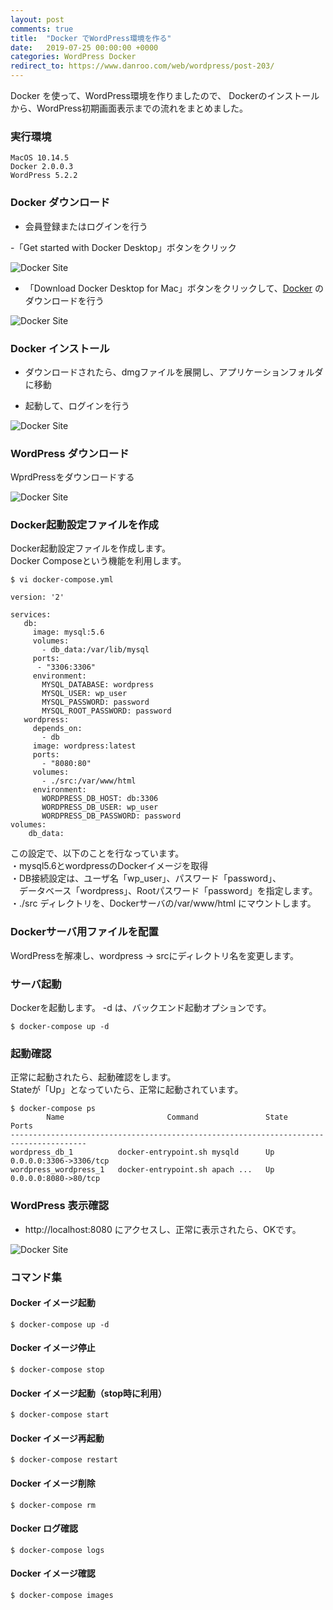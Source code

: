 ```yaml
---
layout: post
comments: true
title:  "Docker でWordPress環境を作る"
date:   2019-07-25 00:00:00 +0000
categories: WordPress Docker
redirect_to: https://www.danroo.com/web/wordpress/post-203/
---
```

Docker を使って、WordPress環境を作りましたので、
Dockerのインストールから、WordPress初期画面表示までの流れをまとめました。

### 実行環境

```
MacOS 10.14.5
Docker 2.0.0.3
WordPress 5.2.2
```

### Docker ダウンロード

- 会員登録またはログインを行う

-「Get started with Docker Desktop」ボタンをクリック

![Docker Site](/assets/images/setup-wordpress-in-docker/001.png)

- 「Download Docker Desktop for Mac」ボタンをクリックして、[Docker](https://www.docker.com/) のダウンロードを行う

![Docker Site](/assets/images/setup-wordpress-in-docker/002.png)

### Docker インストール

- ダウンロードされたら、dmgファイルを展開し、アプリケーションフォルダに移動

- 起動して、ログインを行う

![Docker Site](/assets/images/setup-wordpress-in-docker/003.png)

### WordPress ダウンロード

WprdPressをダウンロードする

![Docker Site](/assets/images/setup-wordpress-in-docker/004.png)

### Docker起動設定ファイルを作成

Docker起動設定ファイルを作成します。  
Docker Composeという機能を利用します。

```
$ vi docker-compose.yml
```

```
version: '2'

services:
   db:
     image: mysql:5.6
     volumes:
       - db_data:/var/lib/mysql
     ports:
      - "3306:3306"
     environment:
       MYSQL_DATABASE: wordpress
       MYSQL_USER: wp_user
       MYSQL_PASSWORD: password
       MYSQL_ROOT_PASSWORD: password
   wordpress:
     depends_on:
       - db
     image: wordpress:latest
     ports:
       - "8080:80"
     volumes:
       - ./src:/var/www/html
     environment:
       WORDPRESS_DB_HOST: db:3306
       WORDPRESS_DB_USER: wp_user
       WORDPRESS_DB_PASSWORD: password
volumes:
    db_data:
```

この設定で、以下のことを行なっています。  
・mysql5.6とwordpressのDockerイメージを取得  
・DB接続設定は、ユーザ名「wp_user」、パスワード「password」、  
　データベース「wordpress」、Rootパスワード「password」を指定します。  
・./src ディレクトリを、Dockerサーバの/var/www/html にマウントします。  

### Dockerサーバ用ファイルを配置

WordPressを解凍し、wordpress → srcにディレクトリ名を変更します。

### サーバ起動

Dockerを起動します。
-d は、バックエンド起動オプションです。

```
$ docker-compose up -d
```

### 起動確認

正常に起動されたら、起動確認をします。  
Stateが「Up」となっていたら、正常に起動されています。

```
$ docker-compose ps
        Name                       Command               State           Ports         
---------------------------------------------------------------------------------------
wordpress_db_1          docker-entrypoint.sh mysqld      Up      0.0.0.0:3306->3306/tcp
wordpress_wordpress_1   docker-entrypoint.sh apach ...   Up      0.0.0.0:8080->80/tcp  
```

### WordPress 表示確認

- http://localhost:8080 にアクセスし、正常に表示されたら、OKです。

![Docker Site](/assets/images/setup-wordpress-in-docker/005.png)

### コマンド集

#### Docker イメージ起動

```
$ docker-compose up -d
```

#### Docker イメージ停止

```
$ docker-compose stop
```

#### Docker イメージ起動（stop時に利用）

```
$ docker-compose start
```

#### Docker イメージ再起動

```
$ docker-compose restart
```

#### Docker イメージ削除

```
$ docker-compose rm
```

#### Docker ログ確認

```
$ docker-compose logs
```

#### Docker イメージ確認

```
$ docker-compose images
```